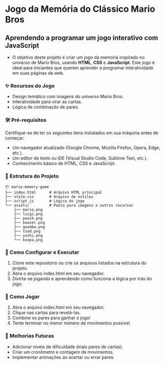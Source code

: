 # Jogo da Memória do Clássico Mario Bros

## Aprendendo a programar um jogo interativo com JavaScript

- O objetivo deste projeto é criar um jogo da memória inspirado no universo de Mario Bros, usando **HTML**, **CSS** e **JavaScript**. Este jogo é ideal para iniciantes que querem aprender a programar interatividade em suas páginas da web.

### ✨ Recursos do Jogo

- Design temático com imagens do universo Mario Bros.
- Interatividade para virar as cartas.
- Lógica de combinação de pares.


### 🛠️ Pré-requisitos

Certifique-se de ter os seguintes itens instalados em sua máquina antes de começar:

- Um navegador atualizado (Google Chrome, Mozilla Firefox, Opera, Edge, etc.).
- Um editor de texto ou IDE (Visual Studio Code, Sublime Text, etc.).
- Conhecimento básico de HTML, CSS e JavaScript.


### 📂 Estrutura do Projeto

```
📦 mario-memory-game
├── index.html      # Arquivo HTML principal
├── style.css       # Arquivo de estilos
├── script.js       # Lógica do jogo
└── assets/         # Pasta para imagens e outros recursos
    ├── mario.png
    ├── luigi.png
    ├── peach.png
    ├── bowser.png
    ├── goomba.png
    ├── toad.png
    ├── yoshi.png
    └── koopa.png
```

### 🚀 Como Configurar e Executar

1. Clone este repositório ou crie os arquivos listados na estrutura do projeto.
2. Abra o arquivo index.html em seu navegador.
3. Divirta-se jogando e aprendendo como funciona a lógica por trás do jogo.


### 📖 Como Jogar

1. Abra o arquivo index.html em seu navegador.
2. Clique nas cartas para revelá-las.
3. Combine os pares para ganhar o jogo!
4. Tente terminar no menor número de movimentos possível.


### 🌟 Melhorias Futuras

- Adicionar níveis de dificuldade (mais pares de cartas).
- Criar um cronômetro e contagem de movimentos.
- Implementar animações ao acertar ou errar pares.